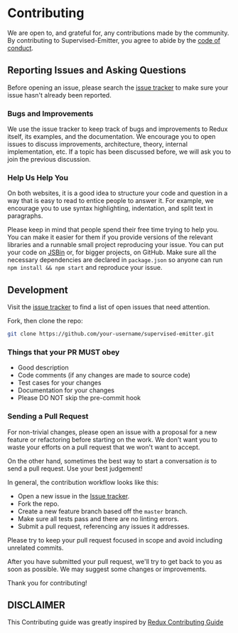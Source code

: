 # Contributing

We are open to, and grateful for, any contributions made by the community. By contributing to Supervised-Emitter, you agree to abide by the [code of conduct](https://github.com/AkashBabu/supervised-emitter/blob/master/CODE_OF_CONDUCT.md).

## Reporting Issues and Asking Questions

Before opening an issue, please search the [issue tracker](https://github.com/AkashBabu/supervised-emitter/issues) to make sure your issue hasn't already been reported.

### Bugs and Improvements

We use the issue tracker to keep track of bugs and improvements to Redux itself, its examples, and the documentation. We encourage you to open issues to discuss improvements, architecture, theory, internal implementation, etc. If a topic has been discussed before, we will ask you to join the previous discussion.

### Help Us Help You

On both websites, it is a good idea to structure your code and question in a way that is easy to read to entice people to answer it. For example, we encourage you to use syntax highlighting, indentation, and split text in paragraphs.

Please keep in mind that people spend their free time trying to help you. You can make it easier for them if you provide versions of the relevant libraries and a runnable small project reproducing your issue. You can put your code on [JSBin](http://jsbin.com) or, for bigger projects, on GitHub. Make sure all the necessary dependencies are declared in `package.json` so anyone can run `npm install && npm start` and reproduce your issue.

## Development

Visit the [issue tracker](https://github.com/AkashBabu/supervised-emitter/issues) to find a list of open issues that need attention.

Fork, then clone the repo:

```sh
git clone https://github.com/your-username/supervised-emitter.git
```

### Things that your PR MUST obey

- Good description
- Code comments (if any changes are made to source code)
- Test cases for your changes
- Documentation for your changes
- Please DO NOT skip the pre-commit hook

### Sending a Pull Request

For non-trivial changes, please open an issue with a proposal for a new feature or refactoring before starting on the work. We don't want you to waste your efforts on a pull request that we won't want to accept.

On the other hand, sometimes the best way to start a conversation _is_ to send a pull request. Use your best judgement!

In general, the contribution workflow looks like this:

- Open a new issue in the [Issue tracker](https://github.com/AkashBabu/supervised-emitter/issues).
- Fork the repo.
- Create a new feature branch based off the `master` branch.
- Make sure all tests pass and there are no linting errors.
- Submit a pull request, referencing any issues it addresses.

Please try to keep your pull request focused in scope and avoid including unrelated commits.

After you have submitted your pull request, we'll try to get back to you as soon as possible. We may suggest some changes or improvements.

Thank you for contributing!


## DISCLAIMER
This Contributing guide was greatly inspired by [Redux Contributing Guide](https://github.com/reduxjs/redux/blob/master/CONTRIBUTING.md)